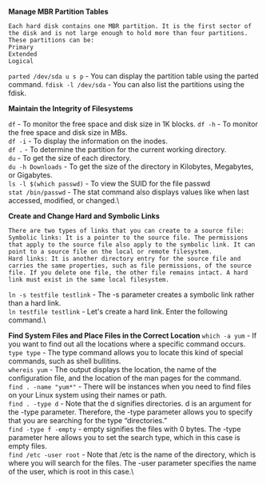**Manage MBR Partition Tables**
```
Each hard disk contains one MBR partition. It is the first sector of the disk and is not large enough to hold more than four partitions. These partitions can be:
Primary
Extended
Logical
```
`parted /dev/sda u s p` - You can display the partition table using the parted command.
`fdisk -l /dev/sda` - You can also list the partitions using the fdisk.

**Maintain the Integrity of Filesystems**

`df` - To monitor the free space and disk size in 1K blocks. `df -h` - To monitor the free space and disk size in MBs.\
`df -i` - To display the information on the inodes.\
`df .` - To determine the partition for the current working directory.\
`du` - To get the size of each directory.\
`du -h Downloads` - To get the size of the directory in Kilobytes, Megabytes, or Gigabytes.\
`ls -l $(which passwd)` - To view the SUID for the file passwd\
`stat /bin/passwd` - The stat command also displays values like when last accessed, modified, or changed.\

**Create and Change Hard and Symbolic Links**
```
There are two types of links that you can create to a source file:
Symbolic links: It is a pointer to the source file. The permissions that apply to the source file also apply to the symbolic link. It can point to a source file on the local or remote filesystem.
Hard links: It is another directory entry for the source file and carries the same properties, such as file permissions, of the source file. If you delete one file, the other file remains intact. A hard link must exist in the same local filesystem.
```

`ln -s testfile testlink` - The -s parameter creates a symbolic link rather than a hard link.\
`ln testfile testlink` - Let's create a hard link. Enter the following command.\

**Find System Files and Place Files in the Correct Location**
`which -a yum` - If you want to find out all the locations where a specific command occurs.\
`type type` - The type command allows you to locate this kind of special commands, such as shell bullitins.\
`whereis yum` - The output displays the location, the name of the configuration file, and the location of the man pages for the command.\
`find . -name "yum*"` - There will be instances when you need to find files on your Linux system using their names or path.\
`find . -type d` - Note that the d signifies directories. d is an argument for the -type parameter. Therefore, the -type parameter allows you to specify that you are searching for the type “directories.”\
`find -type f -empty` - empty signifies the files with 0 bytes. The -type parameter here allows you to set the search type, which in this case is empty files.\
`find /etc -user root` - Note that /etc is the name of the directory, which is where you will search for the files. The -user parameter specifies the name of the user, which is root in this case.\








